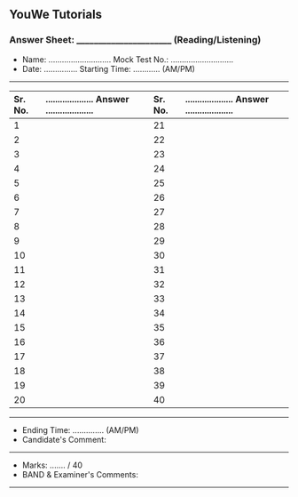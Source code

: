 ## YouWe Tutorials
### Answer Sheet: ______________________ (Reading/Listening)

- Name: ............................  Mock Test No.: ............................
- Date: ............... Starting Time: ............ (AM/PM)

---

| Sr. No. | .................... Answer .................... | Sr. No. | .................... Answer .................... |
|:--------|:-------------------------------------------|:--------|:-------------------------------------------|
| 1       |                              | 21      |                              |
| 2       |                              | 22      |                              |
| 3       |                              | 23      |                              |
| 4       |                              | 24      |                              |
| 5       |                              | 25      |                              |
| 6       |                              | 26      |                              |
| 7       |                              | 27      |                              |
| 8       |                              | 28      |                              |
| 9       |                              | 29      |                              |
| 10      |                              | 30      |                              |
| 11      |                              | 31      |                              |
| 12      |                              | 32      |                              |
| 13      |                              | 33      |                              |
| 14      |                              | 34      |                              |
| 15      |                              | 35      |                              |
| 16      |                              | 36      |                              |
| 17      |                              | 37      |                              |
| 18      |                              | 38      |                              |
| 19      |                              | 39      |                              |
| 20      |                              | 40      |                              |

---

- Ending Time: .............. (AM/PM)
- Candidate's Comment:

---

- Marks: ....... / 40
- BAND & Examiner's Comments:

---
